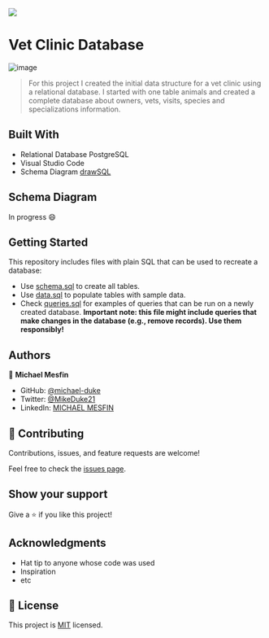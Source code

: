 ![](https://img.shields.io/badge/Microverse-blueviolet)
# Vet Clinic Database
![image](https://user-images.githubusercontent.com/84629565/196043203-bbecb6aa-9ed5-4262-a6b4-0785d5c79e46.png)
> For this project I created the initial data structure for a vet clinic using a relational database. I started with one table animals and created a complete database about owners, vets, visits, species and specializations information.

## Built With

- Relational Database PostgreSQL
- Visual Studio Code
- Schema Diagram [drawSQL](https://drawsql.app/)
## Schema Diagram
In progress :smile:
## Getting Started

This repository includes files with plain SQL that can be used to recreate a database:

- Use [schema.sql](./schema.sql) to create all tables.
- Use [data.sql](./data.sql) to populate tables with sample data.
- Check [queries.sql](./queries.sql) for examples of queries that can be run on a newly created database. **Important note: this file might include queries that make changes in the database (e.g., remove records). Use them responsibly!**


## Authors

👤 **Michael Mesfin**

- GitHub: [@michael-duke](https://github.com/michael-duke)
- Twitter: [@MikeDuke21](https://twitter.com/MikeDuke21)
- LinkedIn: [MICHAEL MESFIN](https://linkedin.com/in/https://www.linkedin.com/in/michael-21-duke/)

## 🤝 Contributing

Contributions, issues, and feature requests are welcome!

Feel free to check the [issues page](../../issues/).

## Show your support

Give a ⭐️ if you like this project!

## Acknowledgments

- Hat tip to anyone whose code was used
- Inspiration
- etc

## 📝 License

This project is [MIT](./MIT.md) licensed.
